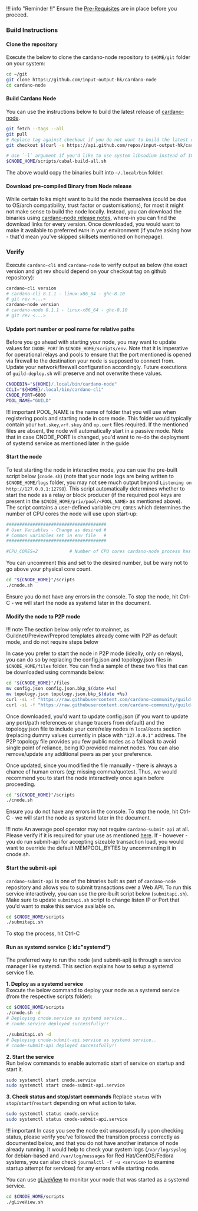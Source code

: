 !!! info "Reminder !!"
    Ensure the [Pre-Requisites](../basics.md#pre-requisites) are in place before you proceed.

### Build Instructions

#### Clone the repository

Execute the below to clone the cardano-node repository to `$HOME/git` folder on your system:

``` bash
cd ~/git
git clone https://github.com/input-output-hk/cardano-node
cd cardano-node
```

#### Build Cardano Node

You can use the instructions below to build the latest release of [cardano-node](https://github.com/input-output-hk/cardano-node). 

``` bash
git fetch --tags --all
git pull
# Replace tag against checkout if you do not want to build the latest released version
git checkout $(curl -s https://api.github.com/repos/input-output-hk/cardano-node/releases/latest | jq -r .tag_name)

# Use `-l` argument if you'd like to use system libsodium instead of IOG fork of libsodium while compiling
$CNODE_HOME/scripts/cabal-build-all.sh
```

The above would copy the binaries built into `~/.local/bin` folder.

#### Download pre-compiled Binary from Node release

While certain folks might want to build the node themselves (could be due to OS/arch compatibility, trust factor or customisations), for most it might not make sense to build the node locally.
Instead, you can download the binaries using [cardano-node release notes](https://github.com/input-output-hk/cardano-node/releases), where-in you can find the download links for every version.
Once downloaded, you would want to make it available to preferred `PATH` in your environment (if you're asking how - that'd mean you've skipped skillsets mentioned on homepage).

### Verify

Execute `cardano-cli` and `cardano-node` to verify output as below (the exact version and git rev should depend on your checkout tag on github repository):

```bash
cardano-cli version
# cardano-cli 8.1.1 - linux-x86_64 - ghc-8.10
# git rev <...>
cardano-node version
# cardano-node 8.1.1 - linux-x86_64 - ghc-8.10
# git rev <...>
```

#### Update port number or pool name for relative paths

Before you go ahead with starting your node, you may want to update values for `CNODE_PORT` in `$CNODE_HOME/scripts/env`. Note that it is imperative for operational relays and pools to ensure that the port mentioned is opened via firewall to the destination your node is supposed to connect from. Update your network/firewall configuration accordingly. Future executions of `guild-deploy.sh` will preserve and not overwrite these values.

```bash
CNODEBIN="${HOME}/.local/bin/cardano-node"
CCLI="${HOME}/.local/bin/cardano-cli"
CNODE_PORT=6000
POOL_NAME="GUILD"
```

!!! important
    POOL_NAME is the name of folder that you will use when registering pools and starting node in core mode. This folder would typically contain your `hot.skey`,`vrf.skey` and `op.cert` files required. If the mentioned files are absent, the node will automatically start in a passive mode. Note that in case CNODE_PORT is changed, you'd want to re-do the deployment of systemd service as mentioned later in the guide

#### Start the node

To test starting the node in interactive mode, you can use the pre-built script below (`cnode.sh`) (note that your node logs are being written to `$CNODE_HOME/logs` folder, you may not see much output beyond `Listening on http://127.0.0.1:12798`). This script automatically determines whether to start the node as a relay or block producer (if the required pool keys are present in the `$CNODE_HOME/priv/pool/<POOL_NAME>` as mentioned above). The script contains a user-defined variable `CPU_CORES` which determines the number of CPU cores the node will use upon start-up:

```bash
######################################
# User Variables - Change as desired #
# Common variables set in env file   #
######################################

#CPU_CORES=2            # Number of CPU cores cardano-node process has access to (please don't set higher than physical core count, 2-4 recommended)
```
You can uncomment this and set to the desired number, but be wary not to go above your physical core count.
```bash
cd "${CNODE_HOME}"/scripts
./cnode.sh
```

Ensure you do not have any errors in the console. To stop the node, hit Ctrl-C - we will start the node as systemd later in the document.

#### Modify the node to P2P mode

!!! note
    The section below only refer to mainnet, as Guildnet/Preview/Preprod templates already come with P2P as default mode, and do not require steps below

In case you prefer to start the node in P2P mode (ideally, only on relays), you can do so by replacing the config.json and topology.json files in `$CNODE_HOME/files` folder.
You can find a sample of these two files that can be downloaded using commands below:

```bash
cd "${CNODE_HOME}"/files
mv config.json config.json.bkp_$(date +%s)
mv topology.json topology.json.bkp_$(date +%s)
curl -sL -f "https://raw.githubusercontent.com/cardano-community/guild-operators/master/files/config-mainnet.p2p.json" -o config.json
curl -sL -f "https://raw.githubusercontent.com/cardano-community/guild-operators/alpha/files/topology-mainnet.json" -o topology.json
```

Once downloaded, you'd want to update config.json (if you want to update any port/path references or change tracers from default) and the topology.json file to include your core/relay nodes in `localRoots` section (replacing dummy values currently in place with `"127.0.0.1"` address. The P2P topology file provides you few public nodes as a fallback to avoid single point of reliance, being IO provided mainnet nodes. You can also remove/update any additional peers as per your preference.

Once updated, since you modified the file manually - there is always a chance of human errors (eg: missing comma/quotes). Thus, we would recommend you to start the node interactively once again before proceeding.

```bash
cd "${CNODE_HOME}"/scripts
./cnode.sh
```

Ensure you do not have any errors in the console. To stop the node, hit Ctrl-C - we will start the node as systemd later in the document.

!!! note
    An average pool operator may not require `cardano-submit-api` at all. Please verify if it is required for your use as mentioned [here](../build.md#components). If - however - you do run submit-api for accepting sizeable transaction load, you would want to override the default MEMPOOL_BYTES by uncommenting it in cnode.sh.

#### Start the submit-api

`cardano-submit-api` is one of the binaries built as part of `cardano-node` repository and allows you to submit transactions over a Web API. To run this service interactively, you can use the pre-built script below (`submitapi.sh`). Make sure to update `submitapi.sh` script to change listen IP or Port that you'd want to make this service available on.

```bash
cd $CNODE_HOME/scripts
./submitapi.sh
```

To stop the process, hit Ctrl-C

#### Run as systemd service {: id="systemd"}

The preferred way to run the node (and submit-api) is through a service manager like systemd. This section explains how to setup a systemd service file.

**1. Deploy as a systemd service**  
Execute the below command to deploy your node as a systemd service (from the respective scripts folder):
```bash
cd $CNODE_HOME/scripts
./cnode.sh -d
# Deploying cnode.service as systemd service..
# cnode.service deployed successfully!!

./submitapi.sh -d
# Deploying cnode-submit-api.service as systemd service..
# cnode-submit-api deployed successfully!!

```

**2. Start the service**  
Run below commands to enable automatic start of service on startup and start it.
``` bash
sudo systemctl start cnode.service
sudo systemctl start cnode-submit-api.service
```

**3. Check status and stop/start commands** 
Replace `status` with `stop`/`start`/`restart` depending on what action to take.
``` bash
sudo systemctl status cnode.service
sudo systemctl status cnode-submit-api.service
```

!!! important
    In case you see the node exit unsuccessfully upon checking status, please verify you've followed the transition process correctly as documented below, and that you do not have another instance of node already running. It would help to check your system logs (`/var/log/syslog` for debian-based and `/var/log/messages` for Red Hat/CentOS/Fedora systems, you can also check `journalctl -f -u <service>` to examine startup attempt for services) for any errors while starting node.

You can use [gLiveView](../Scripts/gliveview.md) to monitor your node that was started as a systemd service.

```bash
cd $CNODE_HOME/scripts
./gLiveView.sh
```
